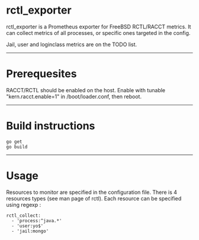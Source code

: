 # rctl_exporter

rctl_exporter is a Prometheus exporter for FreeBSD RCTL/RACCT metrics. It can collect metrics of all processes, or specific ones targeted in the config.

Jail, user and loginclass metrics are on the TODO list.

- - - -

# Prerequesites

RACCT/RCTL should be enabled on the host. Enable with tunable "kern.racct.enable=1" in /boot/loader.conf, then reboot.

- - - -

# Build instructions

```
go get
go build
```

- - - -

# Usage

Resources to monitor are specified in the configuration file. There is 4 resources types (see man page of rctl).
Each resource can be specified using regexp :
```
rctl_collect:
  - 'process:^java.*'
  - 'user:yo$'
  - 'jail:mongo'
```

